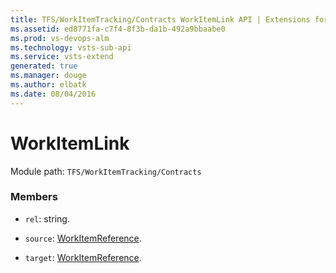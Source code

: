```yaml
---
title: TFS/WorkItemTracking/Contracts WorkItemLink API | Extensions for Visual Studio Team Services
ms.assetid: ed8771fa-c7f4-8f3b-da1b-492a9bbaabe0
ms.prod: vs-devops-alm
ms.technology: vsts-sub-api
ms.service: vsts-extend
generated: true
ms.manager: douge
ms.author: elbatk
ms.date: 08/04/2016
---
```


# WorkItemLink

Module path: `TFS/WorkItemTracking/Contracts`


### Members

* `rel`: string. 

* `source`: [WorkItemReference](../../../TFS/WorkItemTracking/Contracts/WorkItemReference.md). 

* `target`: [WorkItemReference](../../../TFS/WorkItemTracking/Contracts/WorkItemReference.md). 

